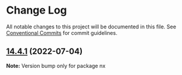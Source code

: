 # Change Log

All notable changes to this project will be documented in this file.
See [Conventional Commits](https://conventionalcommits.org) for commit guidelines.

## [14.4.1](https://github.com/nrwl/nx/compare/14.4.0...14.4.1) (2022-07-04)

**Note:** Version bump only for package nx
